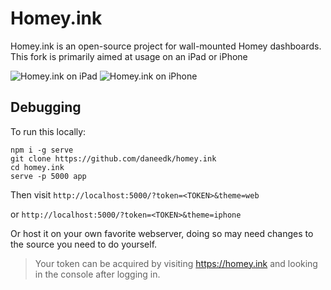 # Homey.ink

Homey.ink is an open-source project for wall-mounted Homey dashboards.
This fork is primarily aimed at usage on an iPad or iPhone

![Homey.ink on iPad](https://raw.githubusercontent.com/daneedk/homey.ink/master/assets/devices/ipad/ipad.png)
![Homey.ink on iPhone](https://raw.githubusercontent.com/daneedk/homey.ink/master/assets/devices/iphone/iphone.png)

## Debugging

To run this locally:

```
npm i -g serve
git clone https://github.com/daneedk/homey.ink
cd homey.ink
serve -p 5000 app
```
Then visit `http://localhost:5000/?token=<TOKEN>&theme=web` 

or `http://localhost:5000/?token=<TOKEN>&theme=iphone`

Or host it on your own favorite webserver, doing so may need changes to the source you need to do yourself.

> Your token can be acquired by visiting https://homey.ink and looking in the console after logging in.
